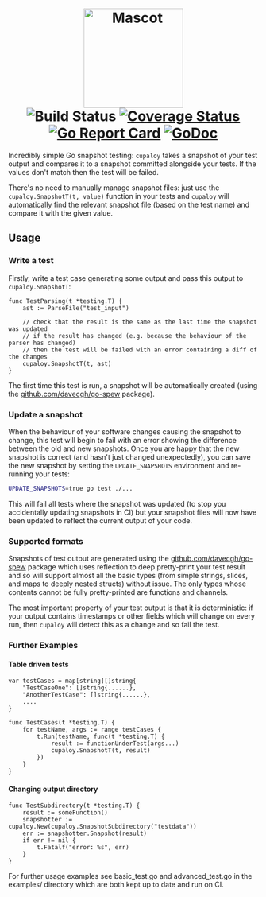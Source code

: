 <h1 align="center">
    <img src="https://github.com/bradleyjkemp/cupaloy/blob/master/mascot.png" alt="Mascot" width="200">
    <br>
    <img src="https://github.com/bradleyjkemp/cupaloy/workflows/Go/badge.svg" alt="Build Status" />
    <a href="https://coveralls.io/github/bradleyjkemp/cupaloy?branch=master"><img src="https://coveralls.io/repos/github/bradleyjkemp/cupaloy/badge.svg" alt="Coverage Status" /></a>
    <a href="https://goreportcard.com/report/github.com/bradleyjkemp/cupaloy"><img src="https://goreportcard.com/badge/github.com/bradleyjkemp/cupaloy" alt="Go Report Card" /></a>
    <a href="https://godoc.org/github.com/bradleyjkemp/cupaloy"><img src="https://godoc.org/github.com/bradleyjkemp/cupaloy?status.svg" alt="GoDoc" /></a>
</h1>

Incredibly simple Go snapshot testing: `cupaloy` takes a snapshot of your test output and compares it to a snapshot committed alongside your tests. If the values don't match then the test will be failed.

There's no need to manually manage snapshot files: just use the `cupaloy.SnapshotT(t, value)` function in your tests and `cupaloy` will automatically find the relevant snapshot file (based on the test name) and compare it with the given value.

## Usage
### Write a test
Firstly, write a test case generating some output and pass this output to `cupaloy.SnapshotT`:
```golang
func TestParsing(t *testing.T) {
    ast := ParseFile("test_input")

    // check that the result is the same as the last time the snapshot was updated
    // if the result has changed (e.g. because the behaviour of the parser has changed)
    // then the test will be failed with an error containing a diff of the changes
    cupaloy.SnapshotT(t, ast)
}
```
The first time this test is run, a snapshot will be automatically created (using the [github.com/davecgh/go-spew](https://github.com/davecgh/go-spew) package).

### Update a snapshot
When the behaviour of your software changes causing the snapshot to change, this test will begin to fail with an error showing the difference between the old and new snapshots. Once you are happy that the new snapshot is correct (and hasn't just changed unexpectedly), you can save the new snapshot by setting the ```UPDATE_SNAPSHOTS``` environment and re-running your tests:
```bash
UPDATE_SNAPSHOTS=true go test ./...
```
This will fail all tests where the snapshot was updated (to stop you accidentally updating snapshots in CI) but your snapshot files will now have been updated to reflect the current output of your code.

### Supported formats
Snapshots of test output are generated using the [github.com/davecgh/go-spew](https://github.com/davecgh/go-spew) package which uses reflection to deep pretty-print your test result and so will support almost all the basic types (from simple strings, slices, and maps to deeply nested structs) without issue. The only types whose contents cannot be fully pretty-printed are functions and channels.

The most important property of your test output is that it is deterministic: if your output contains timestamps or other fields which will change on every run, then `cupaloy` will detect this as a change and so fail the test.


### Further Examples
#### Table driven tests
```golang
var testCases = map[string][]string{
    "TestCaseOne": []string{......},
    "AnotherTestCase": []string{......},
    ....
}

func TestCases(t *testing.T) {
    for testName, args := range testCases {
        t.Run(testName, func(t *testing.T) {
            result := functionUnderTest(args...)
            cupaloy.SnapshotT(t, result)
        })
    }
}
```
#### Changing output directory
```golang
func TestSubdirectory(t *testing.T) {
    result := someFunction()
    snapshotter := cupaloy.New(cupaloy.SnapshotSubdirectory("testdata"))
    err := snapshotter.Snapshot(result)
    if err != nil {
        t.Fatalf("error: %s", err)
    }
}
```
For further usage examples see basic_test.go and advanced_test.go in the examples/ directory which are both kept up to date and run on CI.
